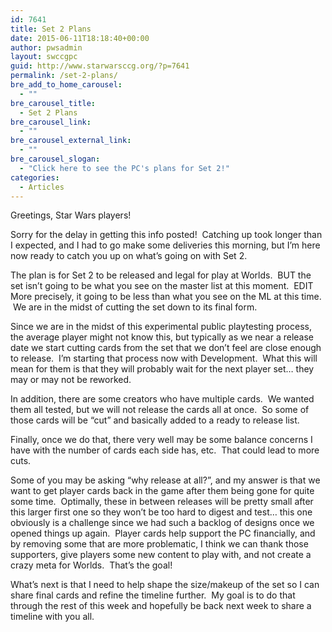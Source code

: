 ```yaml
---
id: 7641
title: Set 2 Plans
date: 2015-06-11T18:18:40+00:00
author: pwsadmin
layout: swccgpc
guid: http://www.starwarsccg.org/?p=7641
permalink: /set-2-plans/
bre_add_to_home_carousel:
  - ""
bre_carousel_title:
  - Set 2 Plans
bre_carousel_link:
  - ""
bre_carousel_external_link:
  - ""
bre_carousel_slogan:
  - "Click here to see the PC's plans for Set 2!"
categories:
  - Articles
---
```

Greetings, Star Wars players!

Sorry for the delay in getting this info posted!  Catching up took longer than I expected, and I had to go make some deliveries this morning, but I&#8217;m here now ready to catch you up on what&#8217;s going on with Set 2.

The plan is for Set 2 to be released and legal for play at Worlds.  BUT the set isn&#8217;t going to be what you see on the master list at this moment.  EDIT More precisely, it going to be less than what you see on the ML at this time.  We are in the midst of cutting the set down to its final form.

Since we are in the midst of this experimental public playtesting process, the average player might not know this, but typically as we near a release date we start cutting cards from the set that we don&#8217;t feel are close enough to release.  I&#8217;m starting that process now with Development.  What this will mean for them is that they will probably wait for the next player set&#8230; they may or may not be reworked.

In addition, there are some creators who have multiple cards.  We wanted them all tested, but we will not release the cards all at once.  So some of those cards will be &#8220;cut&#8221; and basically added to a ready to release list.

Finally, once we do that, there very well may be some balance concerns I have with the number of cards each side has, etc.  That could lead to more cuts.

Some of you may be asking &#8220;why release at all?&#8221;, and my answer is that we want to get player cards back in the game after them being gone for quite some time.  Optimally, these in between releases will be pretty small after this larger first one so they won&#8217;t be too hard to digest and test&#8230; this one obviously is a challenge since we had such a backlog of designs once we opened things up again.  Player cards help support the PC financially, and by removing some that are more problematic, I think we can thank those supporters, give players some new content to play with, and not create a crazy meta for Worlds.  That&#8217;s the goal!

What&#8217;s next is that I need to help shape the size/makeup of the set so I can share final cards and refine the timeline further.  My goal is to do that through the rest of this week and hopefully be back next week to share a timeline with you all.